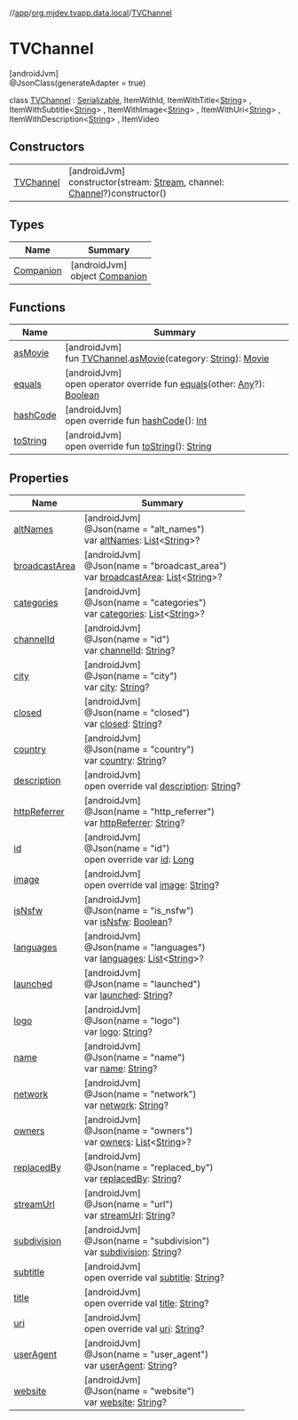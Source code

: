 //[app](../../../index.md)/[org.mjdev.tvapp.data.local](../index.md)/[TVChannel](index.md)

# TVChannel

[androidJvm]\
@JsonClass(generateAdapter = true)

class [TVChannel](index.md) : [Serializable](https://developer.android.com/reference/kotlin/java/io/Serializable.html), ItemWithId, ItemWithTitle&lt;[String](https://kotlinlang.org/api/latest/jvm/stdlib/kotlin/-string/index.html)&gt; , ItemWithSubtitle&lt;[String](https://kotlinlang.org/api/latest/jvm/stdlib/kotlin/-string/index.html)&gt; , ItemWithImage&lt;[String](https://kotlinlang.org/api/latest/jvm/stdlib/kotlin/-string/index.html)&gt; , ItemWithUri&lt;[String](https://kotlinlang.org/api/latest/jvm/stdlib/kotlin/-string/index.html)&gt; , ItemWithDescription&lt;[String](https://kotlinlang.org/api/latest/jvm/stdlib/kotlin/-string/index.html)&gt; , ItemVideo

## Constructors

| | |
|---|---|
| [TVChannel](-t-v-channel.md) | [androidJvm]<br>constructor(stream: [Stream](../../org.mjdev.tvapp.data.remote/-stream/index.md), channel: [Channel](../../org.mjdev.tvapp.data.remote/-channel/index.md)?)constructor() |

## Types

| Name | Summary |
|---|---|
| [Companion](-companion/index.md) | [androidJvm]<br>object [Companion](-companion/index.md) |

## Functions

| Name | Summary |
|---|---|
| [asMovie](-companion/as-movie.md) | [androidJvm]<br>fun [TVChannel](index.md).[asMovie](-companion/as-movie.md)(category: [String](https://kotlinlang.org/api/latest/jvm/stdlib/kotlin/-string/index.html)): [Movie](../-movie/index.md) |
| [equals](equals.md) | [androidJvm]<br>open operator override fun [equals](equals.md)(other: [Any](https://kotlinlang.org/api/latest/jvm/stdlib/kotlin/-any/index.html)?): [Boolean](https://kotlinlang.org/api/latest/jvm/stdlib/kotlin/-boolean/index.html) |
| [hashCode](hash-code.md) | [androidJvm]<br>open override fun [hashCode](hash-code.md)(): [Int](https://kotlinlang.org/api/latest/jvm/stdlib/kotlin/-int/index.html) |
| [toString](to-string.md) | [androidJvm]<br>open override fun [toString](to-string.md)(): [String](https://kotlinlang.org/api/latest/jvm/stdlib/kotlin/-string/index.html) |

## Properties

| Name | Summary |
|---|---|
| [altNames](alt-names.md) | [androidJvm]<br>@Json(name = &quot;alt_names&quot;)<br>var [altNames](alt-names.md): [List](https://kotlinlang.org/api/latest/jvm/stdlib/kotlin.collections/-list/index.html)&lt;[String](https://kotlinlang.org/api/latest/jvm/stdlib/kotlin/-string/index.html)&gt;? |
| [broadcastArea](broadcast-area.md) | [androidJvm]<br>@Json(name = &quot;broadcast_area&quot;)<br>var [broadcastArea](broadcast-area.md): [List](https://kotlinlang.org/api/latest/jvm/stdlib/kotlin.collections/-list/index.html)&lt;[String](https://kotlinlang.org/api/latest/jvm/stdlib/kotlin/-string/index.html)&gt;? |
| [categories](categories.md) | [androidJvm]<br>@Json(name = &quot;categories&quot;)<br>var [categories](categories.md): [List](https://kotlinlang.org/api/latest/jvm/stdlib/kotlin.collections/-list/index.html)&lt;[String](https://kotlinlang.org/api/latest/jvm/stdlib/kotlin/-string/index.html)&gt;? |
| [channelId](channel-id.md) | [androidJvm]<br>@Json(name = &quot;id&quot;)<br>var [channelId](channel-id.md): [String](https://kotlinlang.org/api/latest/jvm/stdlib/kotlin/-string/index.html)? |
| [city](city.md) | [androidJvm]<br>@Json(name = &quot;city&quot;)<br>var [city](city.md): [String](https://kotlinlang.org/api/latest/jvm/stdlib/kotlin/-string/index.html)? |
| [closed](closed.md) | [androidJvm]<br>@Json(name = &quot;closed&quot;)<br>var [closed](closed.md): [String](https://kotlinlang.org/api/latest/jvm/stdlib/kotlin/-string/index.html)? |
| [country](country.md) | [androidJvm]<br>@Json(name = &quot;country&quot;)<br>var [country](country.md): [String](https://kotlinlang.org/api/latest/jvm/stdlib/kotlin/-string/index.html)? |
| [description](description.md) | [androidJvm]<br>open override val [description](description.md): [String](https://kotlinlang.org/api/latest/jvm/stdlib/kotlin/-string/index.html)? |
| [httpReferrer](http-referrer.md) | [androidJvm]<br>@Json(name = &quot;http_referrer&quot;)<br>var [httpReferrer](http-referrer.md): [String](https://kotlinlang.org/api/latest/jvm/stdlib/kotlin/-string/index.html)? |
| [id](id.md) | [androidJvm]<br>@Json(name = &quot;id&quot;)<br>open override var [id](id.md): [Long](https://kotlinlang.org/api/latest/jvm/stdlib/kotlin/-long/index.html) |
| [image](image.md) | [androidJvm]<br>open override val [image](image.md): [String](https://kotlinlang.org/api/latest/jvm/stdlib/kotlin/-string/index.html)? |
| [isNsfw](is-nsfw.md) | [androidJvm]<br>@Json(name = &quot;is_nsfw&quot;)<br>var [isNsfw](is-nsfw.md): [Boolean](https://kotlinlang.org/api/latest/jvm/stdlib/kotlin/-boolean/index.html)? |
| [languages](languages.md) | [androidJvm]<br>@Json(name = &quot;languages&quot;)<br>var [languages](languages.md): [List](https://kotlinlang.org/api/latest/jvm/stdlib/kotlin.collections/-list/index.html)&lt;[String](https://kotlinlang.org/api/latest/jvm/stdlib/kotlin/-string/index.html)&gt;? |
| [launched](launched.md) | [androidJvm]<br>@Json(name = &quot;launched&quot;)<br>var [launched](launched.md): [String](https://kotlinlang.org/api/latest/jvm/stdlib/kotlin/-string/index.html)? |
| [logo](logo.md) | [androidJvm]<br>@Json(name = &quot;logo&quot;)<br>var [logo](logo.md): [String](https://kotlinlang.org/api/latest/jvm/stdlib/kotlin/-string/index.html)? |
| [name](name.md) | [androidJvm]<br>@Json(name = &quot;name&quot;)<br>var [name](name.md): [String](https://kotlinlang.org/api/latest/jvm/stdlib/kotlin/-string/index.html)? |
| [network](network.md) | [androidJvm]<br>@Json(name = &quot;network&quot;)<br>var [network](network.md): [String](https://kotlinlang.org/api/latest/jvm/stdlib/kotlin/-string/index.html)? |
| [owners](owners.md) | [androidJvm]<br>@Json(name = &quot;owners&quot;)<br>var [owners](owners.md): [List](https://kotlinlang.org/api/latest/jvm/stdlib/kotlin.collections/-list/index.html)&lt;[String](https://kotlinlang.org/api/latest/jvm/stdlib/kotlin/-string/index.html)&gt;? |
| [replacedBy](replaced-by.md) | [androidJvm]<br>@Json(name = &quot;replaced_by&quot;)<br>var [replacedBy](replaced-by.md): [String](https://kotlinlang.org/api/latest/jvm/stdlib/kotlin/-string/index.html)? |
| [streamUrl](stream-url.md) | [androidJvm]<br>@Json(name = &quot;url&quot;)<br>var [streamUrl](stream-url.md): [String](https://kotlinlang.org/api/latest/jvm/stdlib/kotlin/-string/index.html)? |
| [subdivision](subdivision.md) | [androidJvm]<br>@Json(name = &quot;subdivision&quot;)<br>var [subdivision](subdivision.md): [String](https://kotlinlang.org/api/latest/jvm/stdlib/kotlin/-string/index.html)? |
| [subtitle](subtitle.md) | [androidJvm]<br>open override val [subtitle](subtitle.md): [String](https://kotlinlang.org/api/latest/jvm/stdlib/kotlin/-string/index.html)? |
| [title](title.md) | [androidJvm]<br>open override val [title](title.md): [String](https://kotlinlang.org/api/latest/jvm/stdlib/kotlin/-string/index.html)? |
| [uri](uri.md) | [androidJvm]<br>open override val [uri](uri.md): [String](https://kotlinlang.org/api/latest/jvm/stdlib/kotlin/-string/index.html)? |
| [userAgent](user-agent.md) | [androidJvm]<br>@Json(name = &quot;user_agent&quot;)<br>var [userAgent](user-agent.md): [String](https://kotlinlang.org/api/latest/jvm/stdlib/kotlin/-string/index.html)? |
| [website](website.md) | [androidJvm]<br>@Json(name = &quot;website&quot;)<br>var [website](website.md): [String](https://kotlinlang.org/api/latest/jvm/stdlib/kotlin/-string/index.html)? |
